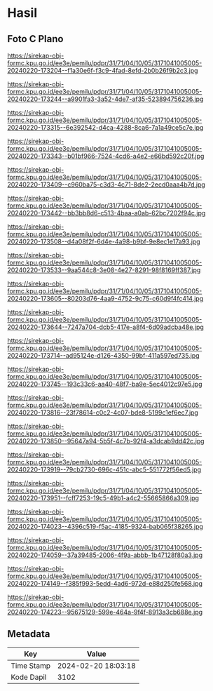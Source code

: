 # Hasil

## Foto C Plano

https://sirekap-obj-formc.kpu.go.id/ee3e/pemilu/pdpr/31/71/04/10/05/3171041005005-20240220-173204--f1a30e6f-f3c9-4fad-8efd-2b0b26f9b2c3.jpg

https://sirekap-obj-formc.kpu.go.id/ee3e/pemilu/pdpr/31/71/04/10/05/3171041005005-20240220-173244--a9901fa3-3a52-4de7-af35-523894756236.jpg

https://sirekap-obj-formc.kpu.go.id/ee3e/pemilu/pdpr/31/71/04/10/05/3171041005005-20240220-173315--6e392542-d4ca-4288-8ca6-7a1a49ce5c7e.jpg

https://sirekap-obj-formc.kpu.go.id/ee3e/pemilu/pdpr/31/71/04/10/05/3171041005005-20240220-173343--b01bf966-7524-4cd6-a4e2-e66bd592c20f.jpg

https://sirekap-obj-formc.kpu.go.id/ee3e/pemilu/pdpr/31/71/04/10/05/3171041005005-20240220-173409--c960ba75-c3d3-4c71-8de2-2ecd0aaa4b7d.jpg

https://sirekap-obj-formc.kpu.go.id/ee3e/pemilu/pdpr/31/71/04/10/05/3171041005005-20240220-173442--bb3bb8d6-c513-4baa-a0ab-62bc7202f94c.jpg

https://sirekap-obj-formc.kpu.go.id/ee3e/pemilu/pdpr/31/71/04/10/05/3171041005005-20240220-173508--d4a08f2f-6d4e-4a98-b9bf-9e8ec1e17a93.jpg

https://sirekap-obj-formc.kpu.go.id/ee3e/pemilu/pdpr/31/71/04/10/05/3171041005005-20240220-173533--9aa544c8-3e08-4e27-8291-98f8169ff387.jpg

https://sirekap-obj-formc.kpu.go.id/ee3e/pemilu/pdpr/31/71/04/10/05/3171041005005-20240220-173605--80203d76-4aa9-4752-9c75-c60d9f4fc414.jpg

https://sirekap-obj-formc.kpu.go.id/ee3e/pemilu/pdpr/31/71/04/10/05/3171041005005-20240220-173644--7247a704-dcb5-417e-a8f4-6d09adcba48e.jpg

https://sirekap-obj-formc.kpu.go.id/ee3e/pemilu/pdpr/31/71/04/10/05/3171041005005-20240220-173714--ad95124e-d126-4350-99bf-411a597ed735.jpg

https://sirekap-obj-formc.kpu.go.id/ee3e/pemilu/pdpr/31/71/04/10/05/3171041005005-20240220-173745--193c33c6-aa40-48f7-ba9e-5ec4012c97e5.jpg

https://sirekap-obj-formc.kpu.go.id/ee3e/pemilu/pdpr/31/71/04/10/05/3171041005005-20240220-173816--23f78614-c0c2-4c07-bde8-5199c1ef6ec7.jpg

https://sirekap-obj-formc.kpu.go.id/ee3e/pemilu/pdpr/31/71/04/10/05/3171041005005-20240220-173850--95647a94-5b5f-4c7b-92f4-a3dcab9dd42c.jpg

https://sirekap-obj-formc.kpu.go.id/ee3e/pemilu/pdpr/31/71/04/10/05/3171041005005-20240220-173919--79cb2730-696c-451c-abc5-551772f56ed5.jpg

https://sirekap-obj-formc.kpu.go.id/ee3e/pemilu/pdpr/31/71/04/10/05/3171041005005-20240220-173951--fcff7253-19c5-49b1-a4c2-55665866a309.jpg

https://sirekap-obj-formc.kpu.go.id/ee3e/pemilu/pdpr/31/71/04/10/05/3171041005005-20240220-174023--4396c519-f5ac-4185-9324-bab065f38265.jpg

https://sirekap-obj-formc.kpu.go.id/ee3e/pemilu/pdpr/31/71/04/10/05/3171041005005-20240220-174059--37a39485-2006-4f9a-abbb-1b47128f80a3.jpg

https://sirekap-obj-formc.kpu.go.id/ee3e/pemilu/pdpr/31/71/04/10/05/3171041005005-20240220-174149--f385f993-5edd-4ad6-972d-e88d250fe568.jpg

https://sirekap-obj-formc.kpu.go.id/ee3e/pemilu/pdpr/31/71/04/10/05/3171041005005-20240220-174223--95675129-599e-464a-9f4f-8913a3cb688e.jpg


## Metadata

| Key        | Value               |
| ---------- | ------------------- |
| Time Stamp | 2024-02-20 18:03:18 |
| Kode Dapil | 3102                |



